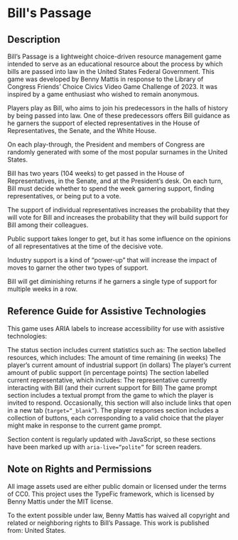 # Bill's Passage
## Description
Bill’s Passage is a lightweight choice-driven resource management game intended to serve as an educational resource about the process by which bills are passed into law in the United States Federal Government. This game was developed by Benny Mattis in response to the Library of Congress Friends’ Choice Civics Video Game Challenge of 2023. It was inspired by a game enthusiast who wished to remain anonymous.

Players play as Bill, who aims to join his predecessors in the halls of history by being passed into law. One of these predecessors offers Bill guidance as he garners the support of elected representatives in the House of Representatives, the Senate, and the White House.

On each play-through, the President and members of Congress are randomly generated with some of the most popular surnames in the United States.

Bill has two years (104 weeks) to get passed in the House of Representatives, in the Senate, and at the President’s desk. On each turn, Bill must decide whether to spend the week garnering support, finding representatives, or being put to a vote. 

The support of individual representatives increases the probability that they will vote for Bill and   increases the probability that they will build support for Bill among their colleagues.

Public support takes longer to get, but it has some influence on the opinions of all representatives at the time of the decisive vote.

Industry support is a kind of “power-up” that will increase the impact of moves to garner the other two types of support.

Bill will get diminishing returns if he garners a single type of support for multiple weeks in a row.

## Reference Guide for Assistive Technologies
This game uses ARIA labels to increase accessibility for use with assistive technologies:

The status section includes current statistics such as:
The section labelled resources, which includes:
The amount of time remaining (in weeks)
The player’s current amount of industrial support (in dollars)
The player’s current amount of public support (in percentage points)
The section labelled current representative, which includes:
The representative currently interacting with Bill (and their current support for Bill)
The game prompt section includes a textual prompt from the game to which the player is invited to respond. Occasionally, this section will also include links that open in a new tab (`target=“_blank”`).
The player responses section includes a collection of buttons, each corresponding to a valid choice that the player might make in response to the current game prompt.

Section content is regularly updated with JavaScript, so these sections have been marked up with `aria-live=“polite”` for screen readers.

## Note on Rights and Permissions
All image assets used are either public domain or licensed under the terms of CC0. This project uses the TypeFic framework, which is licensed by Benny Mattis under the MIT license. 

To the extent possible under law, Benny Mattis has waived all copyright and related or neighboring rights to Bill’s Passage. This work is published from: United States.
